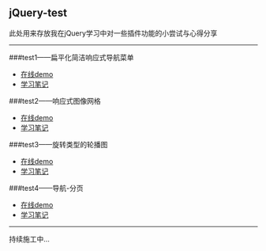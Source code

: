 ## jQuery-test
此处用来存放我在jQuery学习中对一些插件功能的小尝试与心得分享
***
###test1——扁平化简洁响应式导航菜单
* <a href="#" target="_blank">在线demo</a>
* <a href="#" >学习笔记</a>

###test2——响应式图像网格
* <a href="#" target="_blank">在线demo</a>
* <a href="#" >学习笔记</a>

###test3——旋转类型的轮播图
* <a href="#" target="_blank">在线demo</a>
* <a href="#" >学习笔记</a>

###test4——导航-分页
* <a href="#" target="_blank">在线demo</a>
* <a href="#" >学习笔记</a>

***
持续施工中...
